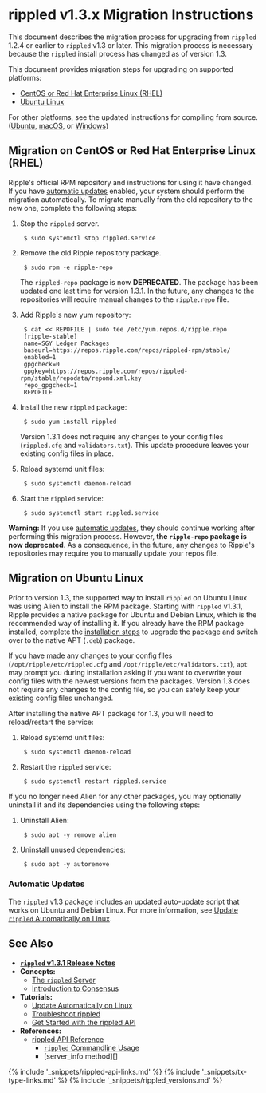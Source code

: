# rippled v1.3.x Migration Instructions

This document describes the migration process for upgrading from `rippled` 1.2.4 or earlier to `rippled` v1.3 or later. This migration process is necessary because the `rippled` install process has changed as of version 1.3.

This document provides migration steps for upgrading on supported platforms:

- [CentOS or Red Hat Enterprise Linux (RHEL)](#migration-on-centos-or-red-hat-enterprise-linux-rhel)
- [Ubuntu Linux](#migration-on-ubuntu-linux)

For other platforms, see the updated instructions for compiling from source. ([Ubuntu](build-run-rippled-ubuntu.html), [macOS](build-run-rippled-macos.html), or [Windows](https://github.com/ripple/rippled/tree/develop/Builds/VisualStudio2017))


## Migration on CentOS or Red Hat Enterprise Linux (RHEL)

Ripple's official RPM repository and instructions for using it have changed. If you have [automatic updates](update-rippled-automatically-on-linux.html) enabled, your system should perform the migration automatically. To migrate manually from the old repository to the new one, complete the following steps:

1. Stop the `rippled` server.

        $ sudo systemctl stop rippled.service

2. Remove the old Ripple repository package.

        $ sudo rpm -e ripple-repo

    The `rippled-repo` package is now **DEPRECATED**. The package has been updated one last time for version 1.3.1. In the future, any changes to the repositories will require manual changes to the `ripple.repo` file.

3. Add Ripple's new yum repository:

        $ cat << REPOFILE | sudo tee /etc/yum.repos.d/ripple.repo
        [ripple-stable]
        name=SGY Ledger Packages
        baseurl=https://repos.ripple.com/repos/rippled-rpm/stable/
        enabled=1
        gpgcheck=0
        gpgkey=https://repos.ripple.com/repos/rippled-rpm/stable/repodata/repomd.xml.key
        repo_gpgcheck=1
        REPOFILE

4. Install the new `rippled` package:

        $ sudo yum install rippled

    Version 1.3.1 does not require any changes to your config files (`rippled.cfg` and `validators.txt`). This update procedure leaves your existing config files in place.

5. Reload systemd unit files:

        $ sudo systemctl daemon-reload

6. Start the `rippled` service:

        $ sudo systemctl start rippled.service


**Warning:** If you use [automatic updates](update-rippled-automatically-on-linux.html), they should continue working after performing this migration process. However, **the `ripple-repo` package is now deprecated**. As a consequence, in the future, any changes to Ripple's repositories may require you to manually update your repos file.


## Migration on Ubuntu Linux

Prior to version 1.3, the supported way to install `rippled` on Ubuntu Linux was using Alien to install the RPM package. Starting with `rippled` v1.3.1, Ripple provides a native package for Ubuntu and Debian Linux, which is the recommended way of installing it. If you already have the RPM package installed, complete the [installation steps](install-rippled-on-ubuntu.html) to upgrade the package and switch over to the native APT (`.deb`) package.

If you have made any changes to your config files (`/opt/ripple/etc/rippled.cfg` and `/opt/ripple/etc/validators.txt`), `apt` may prompt you during installation asking if you want to overwrite your config files with the newest versions from the packages. Version 1.3 does not require any changes to the config file, so you can safely keep your existing config files unchanged.

After installing the native APT package for 1.3, you will need to reload/restart the service:

1. Reload systemd unit files:

        $ sudo systemctl daemon-reload

2. Restart the `rippled` service:

        $ sudo systemctl restart rippled.service

If you no longer need Alien for any other packages, you may optionally uninstall it and its dependencies using the following steps:

1. Uninstall Alien:

        $ sudo apt -y remove alien

2. Uninstall unused dependencies:

        $ sudo apt -y autoremove

### Automatic Updates

The `rippled` v1.3 package includes an updated auto-update script that works on Ubuntu and Debian Linux. For more information, see [Update `rippled` Automatically on Linux](update-rippled-automatically-on-linux.html).

## See Also

- **[`rippled` v1.3.1 Release Notes](https://github.com/ripple/rippled/releases/1.3.1)**
- **Concepts:**
    - [The `rippled` Server](the-rippled-server.html)
    - [Introduction to Consensus](intro-to-consensus.html)
- **Tutorials:**
    - [Update Automatically on Linux](update-rippled-automatically-on-linux.html)
    - [Troubleshoot rippled](troubleshoot-the-rippled-server.html)
    - [Get Started with the rippled API](get-started-with-the-rippled-api.html)
- **References:**
    - [rippled API Reference](rippled-api.html)
        - [`rippled` Commandline Usage](commandline-usage.html)
        - [server_info method][]


<!--{# common link defs #}-->
{% include '_snippets/rippled-api-links.md' %}
{% include '_snippets/tx-type-links.md' %}
{% include '_snippets/rippled_versions.md' %}

